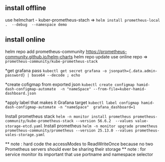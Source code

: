 ## install offline

use helmchart - kuber-prometheus-stach => `helm install prometheus-local .  --debug  --namespace demo`

## install online
helm repo add prometheus-community https://prometheus-community.github.io/helm-charts
helm repo update
use online repo => `prometheus-community/kube-prometheus-stack`

*get grafana pass
`kubectl get secret grafana -o jsonpath={.data.admin-password} | base64 --decode ; echo`

*create cofigmap from exported json
`kubectl create configmap hamid-dash-configmap-automate  -n "nameSpace" --from-file=kuber-hamid-dashboard.json`

*apply label that makes it Grafana target
`kubectl label configmap hamid-dash-configmap-automate -n "nameSpace"  grafana_dashboard=1`


Install prometheus stack `helm -n monitor install prometheus prometheus-community/kube-prometheus-stack --version 56.6.2  --values value-storage-etcd.yaml`
Install prometheus  `helm -n monitor upgrade prometheus prometheus-community/prometheus --version 25.13.0 --values prometheus-vales-storage.yaml `

 
** note : hard code the accessModes to ReadWriteOnce because no two Prometheus servers should ever be sharing their storage
** note : for service monitor its important that use portname and namespace selector
